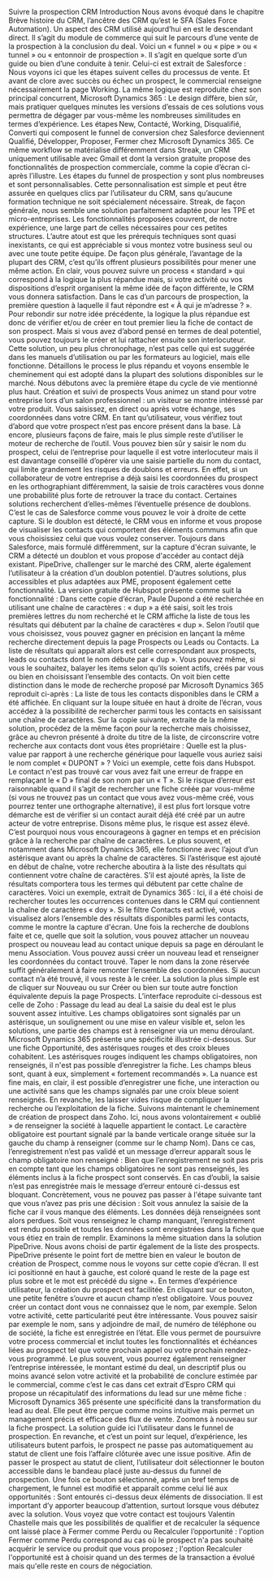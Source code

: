 <?xml version="1.0" encoding="UTF-8"?><?xml-stylesheet href="C:\\FM17-APPLI\\MB-appli\\xdocbook.css" type="text/css"?>

Suivre la prospection CRM Introduction<?FM MARKER \[Index\] FUNNEL DE PROSPECTION:Dans CRM?> Nous avons évoqué dans le chapitre Brève histoire du CRM, l’ancêtre des CRM qu’est le SFA (Sales Force Automation). Un aspect des CRM utilisé aujourd’hui en est le descendant direct. Il s’agit du module de commerce qui suit le parcours d’une vente de la prospection à la conclusion du deal. Voici un « funnel » ou « pipe » ou « tunnel » ou « entonnoir de prospection ». Il s’agit en quelque sorte d’un guide ou bien d’une conduite à tenir.<?FM MARKER \[Index\] FUNNEL DE PROSPECTION:Salesforce?> Celui-ci est extrait de Salesforce : Nous voyons ici que les étapes suivent celles du processus de vente. Et avant de clore avec succès ou échec un prospect, le commercial renseigne nécessairement la page Working. La même logique est reproduite chez son principal concurrent, Microsoft Dynamics 365 :<?FM MARKER \[Index\] FUNNEL DE PROSPECTION:Microsoft Dynamics 365?> Le design diffère, bien sûr, mais pratiquer quelques minutes les versions d’essais de ces solutions vous permettra de dégager par vous-même les nombreuses similitudes en termes d’expérience. Les étapes New, Contacté, Working, Disqualifié, Converti qui composent le funnel de conversion chez Salesforce deviennent Qualifié, Développer, Proposer, Fermer chez Microsoft Dynamics 365. Ce même workflow se matérialise différemment dans Streak, un CRM uniquement utilisable avec Gmail et dont la version gratuite propose des fonctionnalités de prospection commerciale, comme la copie d’écran ci-après l’illustre. Les étapes du funnel de prospection y sont plus nombreuses et sont personnalisables. Cette personnalisation est simple et peut être assurée en quelques clics par l’utilisateur du CRM, sans qu’aucune formation technique ne soit spécialement nécessaire. Streak, de façon générale, nous semble une solution parfaitement adaptée pour les TPE et micro-entreprises. Les fonctionnalités proposées couvrent, de notre expérience, une large part de celles nécessaires pour ces petites structures. L’autre atout est que les prérequis techniques sont quasi inexistants, ce qui est appréciable si vous montez votre business seul ou avec une toute petite équipe.<?FM MARKER \[Index\] FUNNEL DE PROSPECTION:TPE?> De façon plus générale, l’avantage de la plupart des CRM, c’est qu’ils offrent plusieurs possibilités pour mener une même action. En clair, vous pouvez suivre un process « standard » qui correspond à la logique la plus répandue mais, si votre activité ou vos dispositions d’esprit organisent la même idée de façon différente, le CRM vous donnera satisfaction. Dans le cas d’un parcours de prospection, la première question à laquelle il faut répondre est « À qui je m’adresse ? ». Pour rebondir sur notre idée précédente, la logique la plus répandue est donc de vérifier et/ou de créer en tout premier lieu la fiche de contact de son prospect. Mais si vous avez d’abord pensé en termes de deal potentiel, vous pouvez toujours le créer et lui rattacher ensuite son interlocuteur. Cette solution, un peu plus chronophage, n’est pas celle qui est suggérée dans les manuels d’utilisation ou par les formateurs au logiciel, mais elle fonctionne. Détaillons le process le plus répandu et voyons ensemble le cheminement qui est adopté dans la plupart des solutions disponibles sur le marché. Nous débutons avec la première étape du cycle de vie mentionné plus haut. Création et suivi de prospects<?FM MARKER \[Index\] PROSPECT:Deal?> Vous animez un stand pour votre entreprise lors d’un salon professionnel : un visiteur se montre intéressé par votre produit. Vous saisissez, en direct ou après votre échange, ses coordonnées dans votre CRM. En tant qu’utilisateur, vous vérifiez tout d’abord que votre prospect n’est pas encore présent dans la base. Là encore, plusieurs façons de faire, mais le plus simple reste d’utiliser le moteur de recherche de l’outil. Vous pouvez bien sûr y saisir le nom du prospect, celui de l’entreprise pour laquelle il est votre interlocuteur mais il est davantage conseillé d’opérer via une saisie partielle du nom du contact, qui limite grandement les risques de doublons et erreurs. En effet, si un collaborateur de votre entreprise a déjà saisi les coordonnées du prospect en les orthographiant différemment, la saisie de trois caractères vous donne une probabilité plus forte de retrouver la trace du contact. Certaines solutions recherchent d’elles-mêmes l’éventuelle présence de doublons. C’est le cas de Salesforce comme vous pouvez le voir à droite de cette capture. Si le doublon est détecté, le CRM vous en informe et vous propose de visualiser les contacts qui comportent des éléments communs afin que vous choisissiez celui que vous voulez conserver.<?FM MARKER \[Index\] PROSPECT:Doublon?> Toujours dans Salesforce, mais formulé différemment, sur la capture d'écran suivante, le CRM a détecté un doublon et vous propose d'accéder au contact déjà existant. PipeDrive, challenger sur le marché des CRM, alerte également l’utilisateur à la création d’un doublon potentiel. D’autres solutions, plus accessibles et plus adaptées aux PME, proposent également cette fonctionnalité. La version gratuite de Hubspot présente comme suit la fonctionnalité : Dans cette copie d’écran, Paule Dupond a été recherchée en utilisant une chaîne de caractères : « dup » a été saisi, soit les trois premières lettres du nom recherché et le CRM affiche la liste de tous les résultats qui débutent par la chaîne de caractères « dup ». Selon l’outil que vous choisissez, vous pouvez gagner en précision en lançant la même recherche directement depuis la page Prospects ou Leads ou Contacts. La liste de résultats qui apparaît alors est celle correspondant aux prospects, leads ou contacts dont le nom débute par « dup ». Vous pouvez même, si vous le souhaitez, balayer les items selon qu’ils soient actifs, créés par vous ou bien en choisissant l’ensemble des contacts. On voit bien cette distinction dans le mode de recherche proposé par Microsoft Dynamics 365 reproduit ci-après : La liste de tous les contacts disponibles dans le CRM a été affichée. En cliquant sur la loupe située en haut à droite de l’écran, vous accédez à la possibilité de rechercher parmi tous les contacts en saisissant une chaîne de caractères. Sur la copie suivante, extraite de la même solution, procédez de la même façon pour la recherche mais choisissez, grâce au chevron présenté à droite du titre de la liste, de circonscrire votre recherche aux contacts dont vous êtes propriétaire :<?FM MARKER \[Index\] RECHERCHE:Contact?><?FM MARKER \[Index\] CONTACT:Rechercher?> Quelle est la plus-value par rapport à une recherche générique pour laquelle vous auriez saisi le nom complet « DUPONT » ? Voici un exemple, cette fois dans Hubspot. Le contact n'est pas trouvé car vous avez fait une erreur de frappe en remplaçant le « D » final de son nom par un « T ». Si le risque d’erreur est raisonnable quand il s’agit de rechercher une fiche créée par vous-même (si vous ne trouvez pas un contact que vous avez vous-même créé, vous pourrez tenter une orthographe alternative), il est plus fort lorsque votre démarche est de vérifier si un contact aurait déjà été créé par un autre acteur de votre entreprise. Disons même plus, le risque est assez élevé. C’est pourquoi nous vous encourageons à gagner en temps et en précision grâce à la recherche par chaîne de caractères.<?FM MARKER \[Index\] PROSPECT:Fiche?> Le plus souvent, et notamment dans Microsoft Dynamics 365, elle fonctionne avec l’ajout d’un astérisque avant ou après la chaîne de caractères. Si l’astérisque est ajouté en début de chaîne, votre recherche aboutira à la liste des résultats qui contiennent votre chaîne de caractères. S’il est ajouté après, la liste de résultats comportera tous les termes qui débutent par cette chaîne de caractères. Voici un exemple, extrait de Dynamics 365 : Ici, il a été choisi de rechercher toutes les occurrences contenues dans le CRM qui contiennent la chaîne de caractères « doy ». Si le filtre Contacts est activé, vous visualisez alors l’ensemble des résultats disponibles parmi les contacts, comme le montre la capture d'écran.<?FM MARKER \[Index\] RECHERCHE:Filtrer?> Une fois la recherche de doublons faite et ce, quelle que soit la solution, vous pouvez attacher un nouveau prospect ou nouveau lead au contact unique depuis sa page en déroulant le menu Association. Vous pouvez aussi créer un nouveau lead et renseigner les coordonnées du contact trouvé. Taper le nom dans la zone réservée suffit généralement à faire remonter l’ensemble des coordonnées.<?FM MARKER \[Index\] LEAD:Créer?> Si aucun contact n’a été trouvé, il vous reste à le créer. La solution la plus simple est de cliquer sur Nouveau ou sur Créer ou bien sur toute autre fonction équivalente depuis la page Prospects. L’interface reproduite ci-dessous est celle de Zoho : Passage du lead au deal<?FM MARKER \[Index\] LEAD:Au deal?><?FM MARKER \[Index\] FUNNEL DE PROSPECTION:Du lead au deal?> La saisie du deal est le plus souvent assez intuitive. Les champs obligatoires sont signalés par un astérisque, un soulignement ou une mise en valeur visible et, selon les solutions, une partie des champs est à renseigner via un menu déroulant.<?FM MARKER \[Index\] DEAL:Créer?> Microsoft Dynamics 365 présente une spécificité illustrée ci-dessous. Sur une fiche Opportunité, des astérisques rouges et des croix bleues cohabitent. Les astérisques rouges indiquent les champs obligatoires, non renseignés, il n'est pas possible d’enregistrer la fiche. Les champs bleus sont, quant à eux, simplement « fortement recommandés ». La nuance est fine mais, en clair, il est possible d’enregistrer une fiche, une interaction ou une activité sans que les champs signalés par une croix bleue soient renseignés. En revanche, les laisser vides risque de compliquer la recherche ou l’exploitation de la fiche. Suivons maintenant le cheminement de création de prospect dans Zoho. Ici, nous avons volontairement « oublié » de renseigner la société à laquelle appartient le contact. Le caractère obligatoire est pourtant signalé par la bande verticale orange située sur la gauche du champ à renseigner (comme sur le champ Nom). Dans ce cas, l’enregistrement n’est pas validé et un message d’erreur apparaît sous le champ obligatoire non renseigné : Bien que l’enregistrement ne soit pas pris en compte tant que les champs obligatoires ne sont pas renseignés, les éléments inclus à la fiche prospect sont conservés. En cas d’oubli, la saisie n’est pas enregistrée mais le message d’erreur entouré ci-dessus est bloquant. Concrètement, vous ne pouvez pas passer à l'étape suivante tant que vous n’avez pas pris une décision : Soit vous annulez la saisie de la fiche car il vous manque des éléments. Les données déjà renseignées sont alors perdues. Soit vous renseignez le champ manquant, l’enregistrement est rendu possible et toutes les données sont enregistrées dans la fiche que vous étiez en train de remplir. Examinons la même situation dans la solution PipeDrive. Nous avons choisi de partir également de la liste des prospects. PipeDrive présente le point fort de mettre bien en valeur le bouton de création de Prospect, comme nous le voyons sur cette copie d’écran. Il est ici positionné en haut à gauche, est coloré quand le reste de la page est plus sobre et le mot est précédé du signe +. En termes d’expérience utilisateur, la création du prospect est facilitée. En cliquant sur ce bouton, une petite fenêtre s’ouvre et aucun champ n’est obligatoire. Vous pouvez créer un contact dont vous ne connaissez que le nom, par exemple. Selon votre activité, cette particularité peut être intéressante. Vous pouvez saisir par exemple le nom, sans y adjoindre de mail, de numéro de téléphone ou de société, la fiche est enregistrée en l’état. Elle vous permet de poursuivre votre process commercial et inclut toutes les fonctionnalités et échéances liées au prospect tel que votre prochain appel ou votre prochain rendez-vous programmé. Le plus souvent, vous pourrez également renseigner l’entreprise intéressée, le montant estimé du deal, un descriptif plus ou moins avancé selon votre activité et la probabilité de conclure estimée par le commercial, comme c’est le cas dans cet extrait d’Espro CRM qui propose un récapitulatif des informations du lead sur une même fiche : Microsoft Dynamics 365 présente une spécificité dans la transformation du lead au deal. Elle peut être perçue comme moins intuitive mais permet un management précis et efficace des flux de vente. Zoomons à nouveau sur la fiche prospect. La solution guide ici l’utilisateur dans le funnel de prospection. En revanche, et c’est un point sur lequel, d’expérience, les utilisateurs butent parfois, le prospect ne passe pas automatiquement au statut de client une fois l’affaire clôturée avec une issue positive. Afin de passer le prospect au statut de client, l’utilisateur doit sélectionner le bouton accessible dans le bandeau placé juste au-dessus du funnel de prospection. Une fois ce bouton sélectionné, après un bref temps de chargement, le funnel est modifié et apparaît comme celui lié aux opportunités : Sont entourés ci-dessus deux éléments de dissociation. Il est important d’y apporter beaucoup d’attention, surtout lorsque vous débutez avec la solution. Vous voyez que votre contact est toujours Valentin Chastelle mais que les possibilités de qualifier et de recalculer la séquence ont laissé place à Fermer comme Perdu ou Recalculer l’opportunité : l'option Fermer comme Perdu correspond au cas où le prospect n'a pas souhaité acquérir le service ou produit que vous proposez ; l'option Recalculer l'opportunité est à choisir quand un des termes de la transaction a évolué mais qu'elle reste en cours de négociation.
<!--stackedit_data:
eyJoaXN0b3J5IjpbLTU3MjE4NjkzNV19
-->